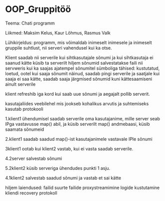 # OOP_Gruppitöö

Teema: Chati programm

Liikmed: Maksim Kelus, Kaur Lõhmus, Rasmus Valk

Lühikirjeldus:
programm, mis võimaldab inimeselt inimesele ja inimeselt gruppile suhtlust, nii serveri vahendusel kui ka otse.

Klient saadab nii serverile kui sihtkasutajale sõnumi ja kui sihtkasutaja ei saanud kätte küsib ta serverilt hiljem
sõnumid salvestatakse faili nii servweris kui ka saajas
ajatempel sõnumitel
sümboliga tähised: kustutatud, loetud, ootel
kui saaja sõnumit näinud, saadab pingi serverile ja saatjale
kui saaja ei saa kätte, saadab saaja järgmised sõnumid kuni kättesaamiseni ainult serverile

klient refreshib iga kord kui saab uue sõnumi ja aegajalt pollib serverit.

kasutajaliides veebilehel mis jookseb kohalikus arvutis
ja suhtemiseks kasutab protokooli

1.klient1 ühendumisel saadab serverile oma kasutajanime, mille server seab IPga vastavusse map() abil, ja küsib serverilt map() andmebaasi, küsib saamata sõnumeid

2.klient1 saadab saadud map()-ist kasutajanimele vastavale IPle sõnumi

3klient1 ootab kui klient2 vastab, kui ei vasta saadab serverile.

4.2server salvestab sõnumi

5.2klient2 küsib serveriga ühendudes punkti 1 asju.

4.1klient2 salvestab saadud sõnumi ja vastab et sai kätte

hiljem laiendused:
failid
suurte failide proxystreamimine
logide kustutamine
kliendi recovery protokoll
